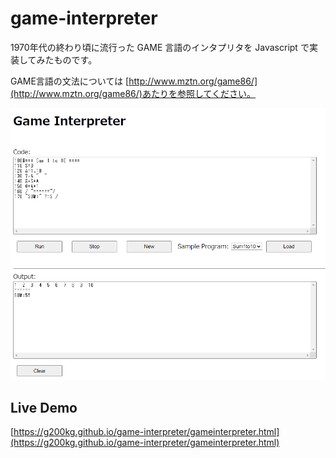 # game-interpreter

1970年代の終わり頃に流行った GAME 言語のインタプリタを Javascript で実装してみたものです。

GAME言語の文法については [http://www.mztn.org/game86/](http://www.mztn.org/game86/)あたりを参照してください。

![](20221227_game.png)

## Live Demo
[https://g200kg.github.io/game-interpreter/gameinterpreter.html](https://g200kg.github.io/game-interpreter/gameinterpreter.html)

